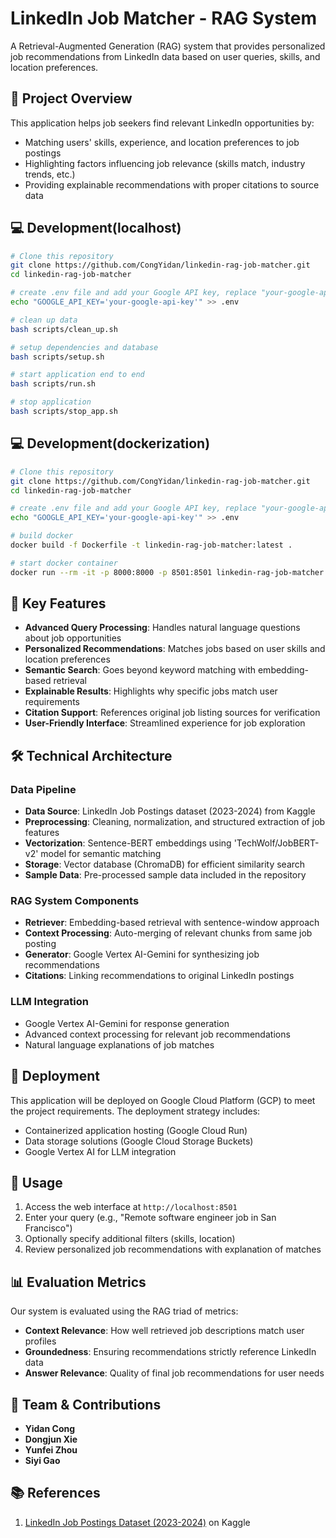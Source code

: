 # LinkedIn Job Matcher - RAG System

A Retrieval-Augmented Generation (RAG) system that provides personalized job recommendations from LinkedIn data based on user queries, skills, and location preferences.

## 🎯 Project Overview

This application helps job seekers find relevant LinkedIn opportunities by:
- Matching users' skills, experience, and location preferences to job postings
- Highlighting factors influencing job relevance (skills match, industry trends, etc.)
- Providing explainable recommendations with proper citations to source data

## 💻 Development(localhost)

```bash
# Clone this repository
git clone https://github.com/CongYidan/linkedin-rag-job-matcher.git
cd linkedin-rag-job-matcher

# create .env file and add your Google API key, replace "your-google-api-key" with your actual key
echo "GOOGLE_API_KEY='your-google-api-key'" >> .env

# clean up data
bash scripts/clean_up.sh

# setup dependencies and database
bash scripts/setup.sh 

# start application end to end
bash scripts/run.sh 

# stop application
bash scripts/stop_app.sh

```

## 💻 Development(dockerization)

```bash
# Clone this repository
git clone https://github.com/CongYidan/linkedin-rag-job-matcher.git
cd linkedin-rag-job-matcher

# create .env file and add your Google API key, replace "your-google-api-key" with your actual key
echo "GOOGLE_API_KEY='your-google-api-key'" >> .env

# build docker
docker build -f Dockerfile -t linkedin-rag-job-matcher:latest .

# start docker container
docker run --rm -it -p 8000:8000 -p 8501:8501 linkedin-rag-job-matcher:latest

```

## 🌟 Key Features

- **Advanced Query Processing**: Handles natural language questions about job opportunities
- **Personalized Recommendations**: Matches jobs based on user skills and location preferences
- **Semantic Search**: Goes beyond keyword matching with embedding-based retrieval
- **Explainable Results**: Highlights why specific jobs match user requirements
- **Citation Support**: References original job listing sources for verification
- **User-Friendly Interface**: Streamlined experience for job exploration

## 🛠️ Technical Architecture

### Data Pipeline
- **Data Source**: LinkedIn Job Postings dataset (2023-2024) from Kaggle
- **Preprocessing**: Cleaning, normalization, and structured extraction of job features
- **Vectorization**: Sentence-BERT embeddings using 'TechWolf/JobBERT-v2' model for semantic matching
- **Storage**: Vector database (ChromaDB) for efficient similarity search
- **Sample Data**: Pre-processed sample data included in the repository

### RAG System Components
- **Retriever**: Embedding-based retrieval with sentence-window approach
- **Context Processing**: Auto-merging of relevant chunks from same job posting
- **Generator**: Google Vertex AI-Gemini for synthesizing job recommendations
- **Citations**: Linking recommendations to original LinkedIn postings

### LLM Integration
- Google Vertex AI-Gemini for response generation
- Advanced context processing for relevant job recommendations
- Natural language explanations of job matches

## 🚀 Deployment

This application will be deployed on Google Cloud Platform (GCP) to meet the project requirements. The deployment strategy includes:

- Containerized application hosting (Google Cloud Run)
- Data storage solutions (Google Cloud Storage Buckets)
- Google Vertex AI for LLM integration

## 🚀 Usage

1. Access the web interface at `http://localhost:8501`
2. Enter your query (e.g., "Remote software engineer job in San Francisco")
3. Optionally specify additional filters (skills, location)
4. Review personalized job recommendations with explanation of matches

## 📊 Evaluation Metrics

Our system is evaluated using the RAG triad of metrics:
- **Context Relevance**: How well retrieved job descriptions match user profiles
- **Groundedness**: Ensuring recommendations strictly reference LinkedIn data
- **Answer Relevance**: Quality of final job recommendations for user needs

## 👥 Team & Contributions

- **Yidan Cong**
- **Dongjun Xie**
- **Yunfei Zhou**
- **Siyi Gao**

## 📚 References

1. [LinkedIn Job Postings Dataset (2023-2024)](https://www.kaggle.com/datasets/arshkon/linkedin-job-postings) on Kaggle
